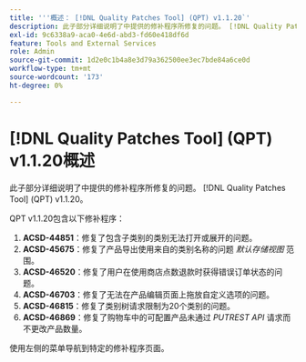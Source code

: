 ```yaml
---
title: '''概述： [!DNL Quality Patches Tool] (QPT) v1.1.20`'
description: 此子部分详细说明了中提供的修补程序所修复的问题。 [!DNL Quality Patches Tool] (QPT) v1.1.20。
exl-id: 9c6338a9-aca0-4e6d-abd3-fd60e418df6d
feature: Tools and External Services
role: Admin
source-git-commit: 1d2e0c1b4a8e3d79a362500ee3ec7bde84a6ce0d
workflow-type: tm+mt
source-wordcount: '173'
ht-degree: 0%

---
```


# [!DNL Quality Patches Tool] (QPT) v1.1.20概述

此子部分详细说明了中提供的修补程序所修复的问题。 [!DNL Quality Patches Tool] (QPT) v1.1.20。

QPT v1.1.20包含以下修补程序：

1. **ACSD-44851**：修复了包含子类别的类别无法打开或展开的问题。
1. **ACSD-45675**：修复了产品导出使用来自的类别名称的问题 *默认存储视图* 范围。
1. **ACSD-46520**：修复了用户在使用商店点数退款时获得错误订单状态的问题。
1. **ACSD-46703**：修复了无法在产品编辑页面上拖放自定义选项的问题。
1. **ACSD-46815**：修复了类别树请求限制为20个类别的问题。
1. **ACSD-46869**：修复了购物车中的可配置产品未通过 *PUTREST API* 请求而不更改产品数量。

使用左侧的菜单导航到特定的修补程序页面。
